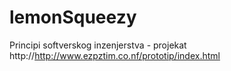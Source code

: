 # lemonSqueezy
Principi softverskog inzenjerstva - projekat
http://http://www.ezpztim.co.nf/prototip/index.html
